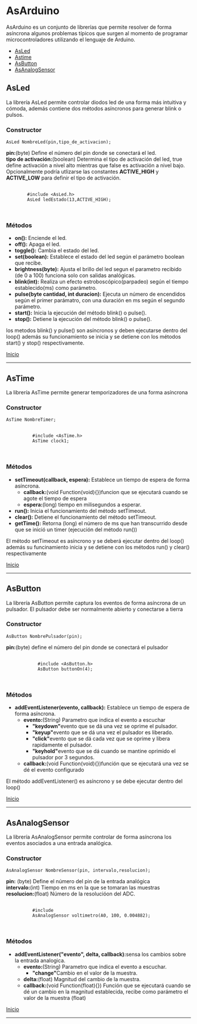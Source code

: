  <h1 id="inicio">AsArduino</h1>
  <p>AsArduino es un conjunto de librerías que permite resolver de forma asíncrona algunos problemas típicos que surgen
    al momento de programar microcontroladores utilizando el lenguaje de Arduino.
  </p>
  <ul>
    <li><a href="#asled">AsLed</a></li>
    <li><a href="#astime">Astime</a></li>
    <li><a href="#asbutton">AsButton</a></li>
    <li><a href="#asanalogsensor">AsAnalogSensor</a></li>
  </ul>
  <article id="asled">
    <h2>AsLed</h2>
    <p>La librería AsLed permite controlar diodos led de una forma más intuitiva y cómoda, además contiene dos métodos
      asíncronos para generar blink o pulsos.</p>
    <h3>Constructor</h3>
    <code>AsLed NombreLed(pin,tipo_de_activacion);</code>
    <p>
      <b>pin:</b>(byte) Define el número del pin donde se conectará el led. <br>
      <b>tipo de activación:</b>(boolean) Determina el tipo de activación del led, true define activación a nivel alto
      mientras que false es activación a nivel bajo. Opcionalmente podría utlizarse las constantes <b>ACTIVE_HIGH</b> y
      <b>ACTIVE_LOW</b> para definir el tipo de activación.
    </p>
    <pre>
      <code>
        #include &lt;AsLed.h&gt;
        AsLed ledEstado(13,ACTIVE_HIGH);
      </code>
    </pre>
    <h3>Métodos</h3>
    <ul>
      <li><b>on():</b> Enciende el led.</li>
      <li><b>off():</b> Apaga el led.</li>
      <li><b>toggle():</b> Cambia el estado del led. </li>
      <li><b>set(boolean):</b> Establece el estado del led según el parámetro boolean que recibe.</li>
      <li><b>brightness(byte):</b> Ajusta el brillo del led segun el parametro recibido (de 0 a 100) funciona solo con
        salidas analógicas.</li>
      <li><b>blink(int):</b> Realiza un efecto estroboscópico(parpadeo) según el tiempo establecido(ms) como parámetro.
      </li>
      <li><b>pulse(byte cantidad, int duracion):</b> Ejecuta un número de encendidos según el primer parámatro, con una
        duración en ms según el segundo parámetro.</li>
      <li><b>start():</b> Inicia la ejecución del método blink() o pulse().</li>
      <li><b>stop():</b> Detiene la ejecución del método blink() o pulse().</li>
    </ul>
    <p>los metodos blink() y pulse() son asíncronos y deben ejecutarse dentro del loop() además su funcionamiento se
      inicia y se detiene con los métodos start() y stop() respectivamente.</p>
  </article>
  <a href="#inicio">Inicio</a>
  <hr>
  
  <article id="astime">
    <h2>AsTime</h2>
    <p>La librería AsTime permite generar temporizadores de una forma asíncrona</p>
    <h3>Constructor</h3>
    <code>AsTime NombreTimer;</code>
    <br>
    <pre>
        <code>
          #include &lt;AsTime.h&gt;
          AsTime clock1;
        </code>
      </pre>
    <h3>Métodos</h3>
    <ul>
      <li><b>setTimeout(callback, espera):</b> Establece un tiempo de espera de forma asíncrona.
        <ul>
          <li><b>callback:</b>(void Function(void){})funcion que se ejecutará cuando se agote el tiempo de espera</li>
          <li><b>espera:</b>(long) tiempo en milisegundos a esperar.</li>
        </ul>
      </li>
      <li><b>run():</b> Inicia el funcionamiento del método setTimeout.</li>
      <li><b>clear():</b> Detiene el funcionamiento del método setTimeout. </li>
      <li><b>getTime():</b> Retorna (long) el número de ms que han transcurrido desde que se inició un timer (ejecución del método run())</li>
    </ul>
    <p>El método setTimeout es asíncrono y se deberá ejecutar
    dentro del loop() además su funcinamiento inicia y se detiene
    con los métodos run() y clear() respectivamente</p>
  </article>
  <a href="#inicio">Inicio</a>
  <hr>
  
   <article id="asbutton">
    <h2>AsButton</h2>
    <p>La librería AsButton permite captura los eventos de forma asíncrona de un pulsador. El pulsador debe ser
      normalmente abierto y conectarse a tierra</p>
    <h3>Constructor</h3>
    <code>AsButton NombrePulsador(pin);</code>
    <p><b>pin:</b>(byte) define el número del pin donde se conectará el pulsador</p>
    <pre>
          <code>
            #include &lt;AsButton.h&gt;
            AsButton buttonOn(4);
          </code>
        </pre>
    <h3>Métodos</h3>
    <ul>
      <li><b>addEventListener(evento, callback):</b> Establece un tiempo de espera de forma asíncrona.
        <ul>
          <li><b>evento:</b>(String) Parametro que indica el evento a escuchar
            <ul>
              <li><b>"keydown"</b>evento que se dá una vez se oprime el pulsador.</li>
              <li><b>"keyup"</b>evento que se dá una vez el pulsador es liberado.</li>
              <li><b>"click"</b>evento que se dá cada vez que se oprime y libera rapidamente el pulsador.</li>
              <li><b>"keyhold"</b>evento que se dá cuando se mantine oprimido el pulsador por 3 segundos.</li>
            </ul>
          </li>
          <li><b>callback:</b>(void Function(void){})función que se ejecutará una vez se dé el evento configurado</li>
        </ul>
      </li>
    </ul>
    <p>El método addEventListener() es asíncrono y se debe ejecutar dentro del loop()</p>
  </article>
  <a href="#inicio">Inicio</a>
  <hr>
   <article id="asanalogsensor">
    <h2>AsAnalogSensor</h2>
    <p>La librería AsAnalogSensor permite controlar de forma asíncrona los eventos asociados a una entrada analógica.
    </p>
    <h3>Constructor</h3>
    <code>AsAnalogSensor NombreSensor(pin, intervalo,resolucion);</code>
    <p>
      <b>pin:</b> (byte) Define el número del pin de la entrada analógica<br>
      <b>intervalo:</b>(int) Tiempo en ms en la que se tomaran las muestras<br>
      <b>resolucion:</b>(float) Número de la resolucióon del ADC.
    </p>
    <pre>
        <code>
          #include <AsAnalogSensor.h>
          AsAnalogSensor voltimetro(A0, 100, 0.004882);
        </code>
      </pre>
    <h3>Métodos</h3>
    <ul>
      <li><b>addEventListener("evento", delta, callback):</b>sensa los cambios sobre la entrada analogica.
        <ul>
          <li><b>evento:</b>(String) Parametro que indica el evento a escuchar.
            <ul>
              <li><b>"change"</b>Cambio en el valor de la muestra.</li>
            </ul>
          </li>
          <li><b>delta:</b>(float) Magnitud del cambio de la muestra.</li>
          <li><b>callback:</b>(void Function(float){}) Función que se ejecutará cuando se dé un cambio en la magnitud establecida, recibe como parámetro el valor de la muestra (float)
          </li>
        </ul>
      </li>
    </ul>
  </article>
  <a href="#inicio">Inicio</a>
  <hr>
